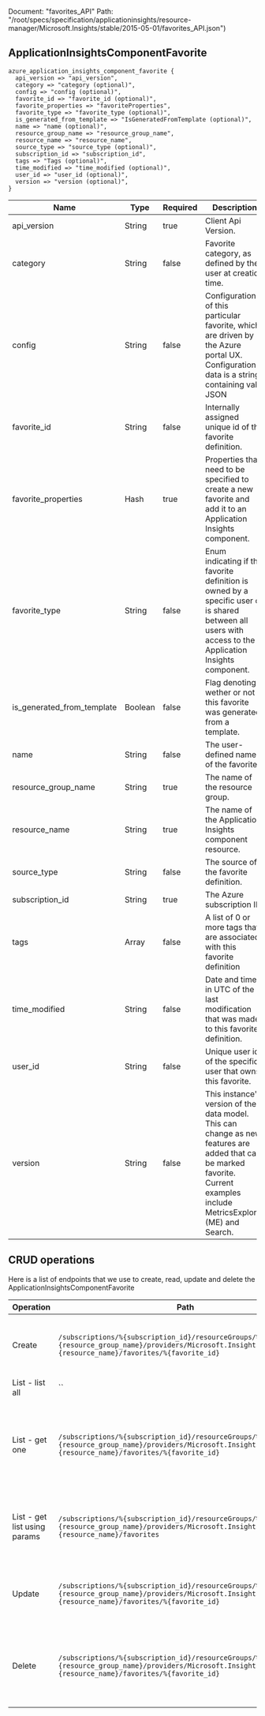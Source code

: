 Document: "favorites_API"
Path: "/root/specs/specification/applicationinsights/resource-manager/Microsoft.Insights/stable/2015-05-01/favorites_API.json")

## ApplicationInsightsComponentFavorite

```puppet
azure_application_insights_component_favorite {
  api_version => "api_version",
  category => "category (optional)",
  config => "config (optional)",
  favorite_id => "favorite_id (optional)",
  favorite_properties => "favoriteProperties",
  favorite_type => "favorite_type (optional)",
  is_generated_from_template => "IsGeneratedFromTemplate (optional)",
  name => "name (optional)",
  resource_group_name => "resource_group_name",
  resource_name => "resource_name",
  source_type => "source_type (optional)",
  subscription_id => "subscription_id",
  tags => "Tags (optional)",
  time_modified => "time_modified (optional)",
  user_id => "user_id (optional)",
  version => "version (optional)",
}
```

| Name        | Type           | Required       | Description       |
| ------------- | ------------- | ------------- | ------------- |
|api_version | String | true | Client Api Version. |
|category | String | false | Favorite category, as defined by the user at creation time. |
|config | String | false | Configuration of this particular favorite, which are driven by the Azure portal UX. Configuration data is a string containing valid JSON |
|favorite_id | String | false | Internally assigned unique id of the favorite definition. |
|favorite_properties | Hash | true | Properties that need to be specified to create a new favorite and add it to an Application Insights component. |
|favorite_type | String | false | Enum indicating if this favorite definition is owned by a specific user or is shared between all users with access to the Application Insights component. |
|is_generated_from_template | Boolean | false | Flag denoting wether or not this favorite was generated from a template. |
|name | String | false | The user-defined name of the favorite. |
|resource_group_name | String | true | The name of the resource group. |
|resource_name | String | true | The name of the Application Insights component resource. |
|source_type | String | false | The source of the favorite definition. |
|subscription_id | String | true | The Azure subscription ID. |
|tags | Array | false | A list of 0 or more tags that are associated with this favorite definition |
|time_modified | String | false | Date and time in UTC of the last modification that was made to this favorite definition. |
|user_id | String | false | Unique user id of the specific user that owns this favorite. |
|version | String | false | This instance's version of the data model. This can change as new features are added that can be marked favorite. Current examples include MetricsExplorer (ME) and Search. |



## CRUD operations

Here is a list of endpoints that we use to create, read, update and delete the ApplicationInsightsComponentFavorite

| Operation | Path | Verb | Description | OperationID |
| ------------- | ------------- | ------------- | ------------- | ------------- |
|Create|`/subscriptions/%{subscription_id}/resourceGroups/%{resource_group_name}/providers/Microsoft.Insights/components/%{resource_name}/favorites/%{favorite_id}`|Put|Adds a new favorites to an Application Insights component.|Favorite_Add|
|List - list all|``||||
|List - get one|`/subscriptions/%{subscription_id}/resourceGroups/%{resource_group_name}/providers/Microsoft.Insights/components/%{resource_name}/favorites/%{favorite_id}`|Get|Get a single favorite by its FavoriteId, defined within an Application Insights component.|Favorite_Get|
|List - get list using params|`/subscriptions/%{subscription_id}/resourceGroups/%{resource_group_name}/providers/Microsoft.Insights/components/%{resource_name}/favorites`|Get|Gets a list of favorites defined within an Application Insights component.|Favorites_List|
|Update|`/subscriptions/%{subscription_id}/resourceGroups/%{resource_group_name}/providers/Microsoft.Insights/components/%{resource_name}/favorites/%{favorite_id}`|Put|Adds a new favorites to an Application Insights component.|Favorite_Add|
|Delete|`/subscriptions/%{subscription_id}/resourceGroups/%{resource_group_name}/providers/Microsoft.Insights/components/%{resource_name}/favorites/%{favorite_id}`|Delete|Remove a favorite that is associated to an Application Insights component.|Favorite_Delete|